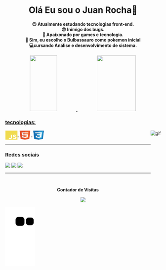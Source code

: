 <div align="center">
 <H1> Olá Eu sou o Juan Rocha🖖 </H1>
 <h4>😉 Atualmente estudando tecnologias front-end. <br>
 😡 Inimigo dos bugs. <br>
 👾 Apaixonado por games e tecnologia. <br>
 🤡 Sim, eu escolho o Bulbassauro como pokemon inicial <br>
  💻cursando Análise e desenvolvimento de sistema.</h4>
</div> 
<div align="center">
  <a href="https://github.com/Baldinoo">
  <img width="42%" height="180em" src="https://github-readme-stats.vercel.app/api?username=Baldinoo&show_icons=true&theme=chartreuse-dark&include_all_commits=true&count_private=true"/>
  <img height="180em" width="50%" src="https://github-readme-stats.vercel.app/api/top-langs/?username=Baldinoo&layout=compact&langs_count=7&theme=chartreuse-dark"/>
</div>
  <div  >
   <h3 aling="left">tecnologias:</h3>
  <img align="center" alt="Baldino-Js" height="30" width="40" src="https://raw.githubusercontent.com/devicons/devicon/master/icons/javascript/javascript-plain.svg">
  <img align="center" alt="Baldino-HTML" height="30" width="40" src="https://raw.githubusercontent.com/devicons/devicon/master/icons/html5/html5-original.svg">
  <img align="center" alt="Baldino-CSS" height="30" width="40" src="https://raw.githubusercontent.com/devicons/devicon/master/icons/css3/css3-original.svg">
    <img  align="right" alt="gif" height="200" src="https://media.giphy.com/media/13FrpeVH09Zrb2/giphy.gif">
  </div>
   <hr>
 
  <div>
   <H3>Redes sociais</h3>
  <a href="https://www.instagram.com/imbaldino/" target="_blank"><img src="https://img.shields.io/badge/-Instagram-%23E4405F?style=for-the-badge&logo=instagram&logoColor=white" target="_blank"></a>
  <a href = "mailto:juanleandrorocha@gmail.com"><img src="https://img.shields.io/badge/-Gmail-%23333?style=for-the-badge&logo=gmail&logoColor=white" target="_blank"></a>
  <a href="https://www.linkedin.com/in/juan-rocha-290698131/" target="_blank"><img src="https://img.shields.io/badge/-LinkedIn-%230077B5?style=for-the-badge&logo=linkedin&logoColor=white" target="_blank"></a> 
   <br>
   <hr height="10">
   </div>
   <div align="center">
    <br>
     <p align="center"><b>Contador de Visitas</b></p>
    <img align="center" src="https://profile-counter.glitch.me/Baldinoo/count.svg">
   </div>

  
   ![Snake animation](https://github.com/SilvaNeto29/SilvaNeto29/blob/output/github-contribution-grid-snake.svg)
  </div>
  
